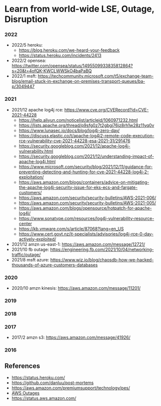 
# Learn from world-wide LSE, Outage, Disruption

### 2022
* 2022/5 heroku: 
  - https://blog.heroku.com/we-heard-your-feedback
  - https://status.heroku.com/incidents/2413
* 2022/2 opensea: https://twitter.com/opensea/status/1495509933835812864?s=20&t=4ofQK-KWCLWWSkO4baPaBQ
* 2022/1 msft: https://techcommunity.microsoft.com/t5/exchange-team-blog/email-stuck-in-exchange-on-premises-transport-queues/ba-p/3049447

### 2021
* 2021/12 apache log4j rce: https://www.cve.org/CVERecord?id=CVE-2021-44228 
  - https://help.aliyun.com/noticelist/articleid/1060971232.html
  - https://lists.apache.org/thread/p9sfg0z7t2gbgj76jz8rh1w28z11yq0v
  - https://www.lunasec.io/docs/blog/log4j-zero-day/ 
  - https://discuss.elastic.co/t/apache-log4j2-remote-code-execution-rce-vulnerability-cve-2021-44228-esa-2021-31/291476
  - https://security.googleblog.com/2021/12/apache-log4j-vulnerability.html
  - https://security.googleblog.com/2021/12/understanding-impact-of-apache-log4j.html 
  - https://www.microsoft.com/security/blog/2021/12/11/guidance-for-preventing-detecting-and-hunting-for-cve-2021-44228-log4j-2-exploitation/
  - https://aws.amazon.com/blogs/containers/advice-on-mitigating-the-apache-log4j-security-issue-for-eks-ecs-and-fargate-customers/
  - https://aws.amazon.com/security/security-bulletins/AWS-2021-006/
  - https://aws.amazon.com/security/security-bulletins/AWS-2021-005/
  - https://aws.amazon.com/blogs/opensource/hotpatch-for-apache-log4j/
  - https://www.sonatype.com/resources/log4j-vulnerability-resource-center
  - https://kb.vmware.com/s/article/87068?lang=en_US 
  - https://www.cert.govt.nz/it-specialists/advisories/log4j-rce-0-day-actively-exploited/
* 2021/12 amzn us-east-1: https://aws.amazon.com/message/12721/
* 2021/10 fb outage: https://engineering.fb.com/2021/10/04/networking-traffic/outage/
* 2021/8 msft azure: https://www.wiz.io/blog/chaosdb-how-we-hacked-thousands-of-azure-customers-databases

### 2020
* 2020/10 amzn kinesis: https://aws.amazon.com/message/11201/

### 2019

### 2018

### 2017
* 2017/2 amzn s3: https://aws.amazon.com/message/41926/

### 2016

## References 
* https://status.heroku.com/
* https://github.com/danluu/post-mortems
* https://aws.amazon.com/premiumsupport/technology/pes/ 
* [AWS Outages](https://docs.google.com/spreadsheets/d/1Gcq_h760CgINKjuwj7WuRmLXHIdvsUdzNQCg0g4QvVs/edit#gid=0)
* https://status.aws.amazon.com/
